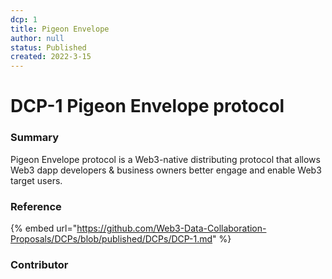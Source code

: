 ```yaml
---
dcp: 1
title: Pigeon Envelope
author: null
status: Published
created: 2022-3-15
---
```


# DCP-1 Pigeon Envelope protocol

### Summary

Pigeon Envelope protocol is a Web3-native distributing protocol that allows Web3 dapp developers & business owners better engage and enable Web3 target users.

### Reference

{% embed url="https://github.com/Web3-Data-Collaboration-Proposals/DCPs/blob/published/DCPs/DCP-1.md" %}

### Contributor
